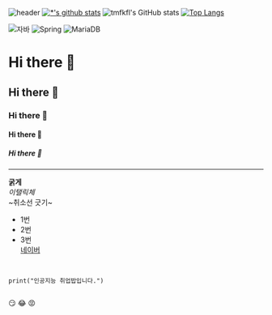 <!-- ![header](https://capsule-render.vercel.app/api?type=shark&color=auto&height=300&section=header&text=깃허브%20특강&fontSize=90&animation=scaleIn)-->
![header](https://capsule-render.vercel.app/api?type=waving&text=TAESUNG&color=gradient)
[![*'s github stats](https://github-readme-stats.vercel.app/api?username=tmfkfl)](https://github.com/tmfkfl)
![tmfkfl's GitHub stats](https://github-readme-stats.vercel.app/api?username=tmfkfl&theme=vue&show_icons=true)
[![Top Langs](https://github-readme-stats.vercel.app/api/top-langs/?username=tmfkfl)](https://github.com/tmfkfl/github-readme-stats)

![자바](https://img.shields.io/badge/-자바-007396?style=flat&logo=Java&logoColor=ffffff)
![Spring](https://img.shields.io/badge/-Spring-6DB33F?style=for-the-badge&logo=Spring&logoColor=white)
![MariaDB](https://img.shields.io/badge/-MariaDB-1F305F?style=flat-square&logo=mariadb&logoColor=white)



# Hi there 👋
## Hi there 👋
### Hi there 👋
#### Hi there 👋
##### Hi there 👋
---

**굵게** <br>
*이탤릭체* <br>
~취소선 긋기~

* 1번
* 2번
* 3번<br>
[네이버](https://naver.com)


```


print("인공지능 취업밥입니다.")


```

:smirk:
:joy:
:rage:
